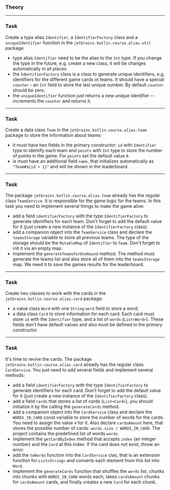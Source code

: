 ### Theory

___

### Task

Create a type alias `Identifier`, a `IdentifierFactory` class and a `uniqueIdentifier` function 
in the `jetbrains.kotlin.course.alias.util` package:

- type alias `Identifier` need to be the alias to the `Int` type. If you change the type in the future, e.g. create a new class, 
it will be changes automatically in all places.
- the `IdentifierFactory` class is a class to generate unique identifiers, e.g. identifiers for the different game cards ot teams. 
It should have a special `counter` - an `Int` field to store the last unique number. By default `counter` should be zero.
- the `uniqueIdentifier` function just returns a new unique identifier -- increments the `counter` and returns it.

___

### Task

Create a data class `Team` in the `jetbrains.kotlin.course.alias.team` package to store the information about teams:
- it must have two fields in the primary constructor: `id` with `Identifier` type to identify each team and `points` with `Int` type 
to store the number of points in the game. For `points` set the default value `0`.
- is must have an additional field `name`, that initializes automatically as `"Team#${id + 1}"` and will be shown in the leaderboard.

___

### Task

The package `jetbrains.kotlin.course.alias.team` already has the regular class `TeamService`. 
It is responsible for the game logic for the teams. In this task you need to implement several things to make the game alive:

- add a field `identifierFactory` with the type `IdentifierFactory` to generate identifiers for each team. 
Don't forget to add the default value for it (just create a new instance of the `IdentifierFactory` class).
- add a companion object into the `TeamService` class and declare the `teamsStorage` variable to store all previous teams. 
The type of the storage should be the `MutableMap` of `Identifier` to `Team`. Don't forget to init it via an empty map.
- implement the `generateTeamsForOneRound` method.
The method must generate the teams list and also store all of them into the `teamsStorage` map. 
We need it to save the games results for the leaderboard.

___

### Task

Create two classes to work with the cards in the `jetbrains.kotlin.course.alias.card` package:
- a value class `Word` with one `String` `word` field to store a word;
- a data class `Card` to store information for each card. 
Each card must store `id` with the `Identifier` type, and a list of `words` (`List<Word>`). 
These fields don't have default values and also must be defined in the primary constructor.

___

### Task

It's time to revive the cards. The package `jetbrains.kotlin.course.alias.card` already has the regular class `CardService`.
You just need to add several fields and implement several methods:

- add a field `identifierFactory` with the type `IdentifierFactory` to generate identifiers for each card.
Don't forget to add the default value for it (just create a new instance of the `IdentifierFactory` class).
- add a field `cards` that stores a list of cards (`List<Card>`), you should initialize it by the calling the `generateCards` method.
- add a companion object into the `CardService` class and declare the `WORDS_IN_CARD` const variable to store the number of words for the cards.
You need to assign the value `4` for it. Also declare `cardsAmount` here, that stores the possible number of cards: `words.size / WORDS_IN_CARD`.
The project contains the predefined list of words `words`.
- implement the `getCardByIndex` method that accepts `index` (an integer number) and the `Card` at this index. 
If the card does not exist, throw an error.
- add the `toWords` function into the `CardService` clas, that is an extension function for `List<String>` 
and converts each element from this list into `Word`.
- implement the `generateCards` function that shuffles the `words` list, chunks into chunks with `WORDS_IN_CARD` words each, 
takes `cardsAmount` chunks for `cardsAmount` cards, and finally creates a new `Card` for each chunk.